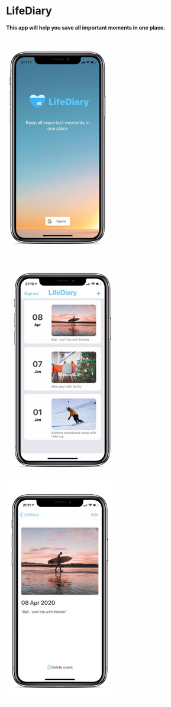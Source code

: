 # LifeDiary
#### This app will help you save all important moments in one place.
<p float="left">
<img src="https://github.com/deshinam/LifeDiary/blob/master/photo5305542585462402798.jpg" alt="drawing" width="280"/>
<img src="https://github.com/deshinam/LifeDiary/blob/master/photo5305542585462402796.jpg" alt="drawing" width="300"/>
<img src="https://github.com/deshinam/LifeDiary/blob/master/photo5305542585462402799.jpg" alt="drawing" width="290"/>
</p>




